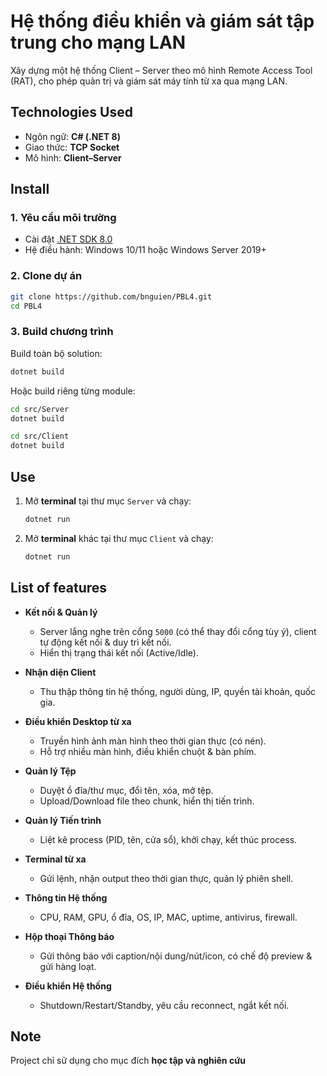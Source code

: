 # Hệ thống điều khiển và giám sát tập trung cho mạng LAN
Xây dựng một hệ thống Client – Server theo mô hình Remote Access Tool (RAT), cho phép quản trị và giám sát máy tính từ xa qua mạng LAN.
## Technologies Used 
- Ngôn ngữ: **C# (.NET 8)**
- Giao thức: **TCP Socket**
- Mô hình: **Client–Server**

## Install 

### 1. Yêu cầu môi trường
- Cài đặt [.NET SDK 8.0](https://dotnet.microsoft.com/download)  
- Hệ điều hành: Windows 10/11 hoặc Windows Server 2019+

### 2. Clone dự án
```bash
git clone https://github.com/bnguien/PBL4.git
cd PBL4
```
### 3. Build chương trình

Build toàn bộ solution:
```bash
dotnet build
```

Hoặc build riêng từng module:
```bash
cd src/Server
dotnet build
```
```bash
cd src/Client
dotnet build
```
## Use

1. Mở **terminal** tại thư mục `Server` và chạy:
   ```bash
   dotnet run
   ```
2. Mở **terminal** khác tại thư mục `Client` và chạy:
   ```bash
   dotnet run
   ```
## List of features

- **Kết nối & Quản lý**
  - Server lắng nghe trên cổng `5000` (có thể thay đổi cổng tùy ý), client tự động kết nối & duy trì kết nối.
  - Hiển thị trạng thái kết nối (Active/Idle).

- **Nhận diện Client**
  - Thu thập thông tin hệ thống, người dùng, IP, quyền tài khoản, quốc gia.

- **Điều khiển Desktop từ xa**
  - Truyền hình ảnh màn hình theo thời gian thực (có nén).
  - Hỗ trợ nhiều màn hình, điều khiển chuột & bàn phím.

- **Quản lý Tệp**
  - Duyệt ổ đĩa/thư mục, đổi tên, xóa, mở tệp.
  - Upload/Download file theo chunk, hiển thị tiến trình.

- **Quản lý Tiến trình**
  - Liệt kê process (PID, tên, cửa sổ), khởi chạy, kết thúc process.

- **Terminal từ xa**
  - Gửi lệnh, nhận output theo thời gian thực, quản lý phiên shell.

- **Thông tin Hệ thống**
  - CPU, RAM, GPU, ổ đĩa, OS, IP, MAC, uptime, antivirus, firewall.

- **Hộp thoại Thông báo**
  - Gửi thông báo với caption/nội dung/nút/icon, có chế độ preview & gửi hàng loạt.

- **Điều khiển Hệ thống**
  - Shutdown/Restart/Standby, yêu cầu reconnect, ngắt kết nối.

## Note
Project chỉ sử dụng cho mục đích **học tập và nghiên cứu**
